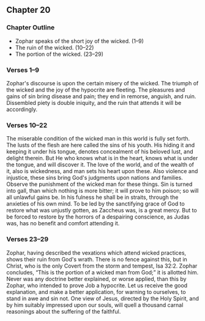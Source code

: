 ## Chapter 20

### Chapter Outline

- Zophar speaks of the short joy of the wicked. (1–9)
- The ruin of the wicked. (10–22)
- The portion of the wicked. (23–29)

### Verses 1–9

Zophar's discourse is upon the certain misery of the wicked. The triumph of the wicked and the joy of the hypocrite are fleeting. The pleasures and gains of sin bring disease and pain; they end in remorse, anguish, and ruin. Dissembled piety is double iniquity, and the ruin that attends it will be accordingly.

### Verses 10–22

The miserable condition of the wicked man in this world is fully set forth. The lusts of the flesh are here called the sins of his youth. His hiding it and keeping it under his tongue, denotes concealment of his beloved lust, and delight therein. But He who knows what is in the heart, knows what is under the tongue, and will discover it. The love of the world, and of the wealth of it, also is wickedness, and man sets his heart upon these. Also violence and injustice, these sins bring God's judgments upon nations and families. Observe the punishment of the wicked man for these things. Sin is turned into gall, than which nothing is more bitter; it will prove to him poison; so will all unlawful gains be. In his fulness he shall be in straits, through the anxieties of his own mind. To be led by the sanctifying grace of God to restore what was unjustly gotten, as Zaccheus was, is a great mercy. But to be forced to restore by the horrors of a despairing conscience, as Judas was, has no benefit and comfort attending it.

### Verses 23–29

Zophar, having described the vexations which attend wicked practices, shows their ruin from God's wrath. There is no fence against this, but in Christ, who is the only Covert from the storm and tempest, Isa 32:2. Zophar concludes, “This is the portion of a wicked man from God;” it is allotted him. Never was any doctrine better explained, or worse applied, than this by Zophar, who intended to prove Job a hypocrite. Let us receive the good explanation, and make a better application, for warning to ourselves, to stand in awe and sin not. One view of Jesus, directed by the Holy Spirit, and by him suitably impressed upon our souls, will quell a thousand carnal reasonings about the suffering of the faithful.


